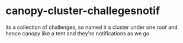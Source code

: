 # canopy-cluster-challegesnotif

its a collection of challenges, so named it a cluster under one roof and hence canopy like a tent and they're notifications as we go
